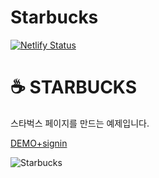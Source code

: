 # Starbucks
[![Netlify Status](https://api.netlify.com/api/v1/badges/098a0787-4c56-49fe-9fc6-633ffcfd3752/deploy-status)](https://app.netlify.com/sites/elaborate-cranachan-c2a10e/deploys)

# ☕ STARBUCKS

스타벅스 페이지를 만드는 예제입니다. <br>

[DEMO+signin](https://elaborate-cranachan-c2a10e.netlify.app/signin/)

![Starbucks](https://raw.githubusercontent.com/ParkYoungWoong/starbucks-vanilla-app/master/_assets/main_screenshot.jpg)
